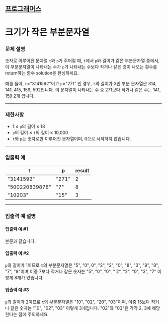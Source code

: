 ## [프로그래머스](https://school.programmers.co.kr/learn/courses/30/lessons/147355)

# 크기가 작은 부분문자열

### 문제 설명

숫자로 이루어진 문자열 `t`와 `p`가 주어질 때, `t`에서 `p`와 길이가 같은 부분문자열 중에서, 이 부분문자열이 나타내는 수가 `p`가 나타내는 수보다 작거나 같은 것이 나오는 횟수를 return하는 함수
solution을 완성하세요.

예를 들어, `t`="3141592"이고 `p`="271" 인 경우, `t`의 길이가 3인 부분 문자열은 314, 141, 415, 159, 592입니다. 이 문자열이 나타내는 수 중 271보다 작거나 같은 수는
141, 159 2개 입니다.

---

### 제한사항

- 1 ≤ `p`의 길이 ≤ 18
- `p`의 길이 ≤ `t`의 길이 ≤ 10,000
- `t`와 `p`는 숫자로만 이루어진 문자열이며, 0으로 시작하지 않습니다.

---

### 입출력 예

| t	              | p	     | result |
|-----------------|--------|--------|
| "3141592"	      | "271"	 | 2      |
| "500220839878"	 | "7"	   | 8      |
| "10203"	        | "15"	  | 3      |

---

### 입출력 예 설명

#### 입출력 예 #1

본문과 같습니다.

#### 입출력 예 #2

`p`의 길이가 1이므로 `t`의 부분문자열은 "5", "0", 0", "2", "2", "0", "8", "3", "9", "8", "7", "8"이며 이중 7보다 작거나 같은 숫자는 "5", "0", "0", "
2", "2", "0", "3", "7" 이렇게 8개가 있습니다.

#### 입출력 예 #3

`p`의 길이가 2이므로 `t`의 부분문자열은 "10", "02", "20", "03"이며, 이중 15보다 작거나 같은 숫자는 "10", "02", "03" 이렇게 3개입니다. "02"와 "03"은 각각 2, 3에
해당한다는 점에 주의하세요